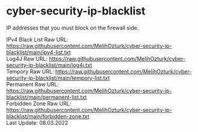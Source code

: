 # cyber-security-ip-blacklist

IP addresses that you must block on the firewall side.

IPv4 Black List Raw URL: https://raw.githubusercontent.com/MelihOzturk/cyber-security-ip-blacklist/main/ipv4-list.txt
<br>
Log4J Raw URL: https://raw.githubusercontent.com/MelihOzturk/cyber-security-ip-blacklist/main/log4j.txt
<br>
Tempory Raw URL: https://raw.githubusercontent.com/MelihOzturk/cyber-security-ip-blacklist/main/tempory-list.txt
<br>
Permanent Raw URL: https://raw.githubusercontent.com/MelihOzturk/cyber-security-ip-blacklist/main/permanent-list.txt
<br>
Forbidden Zone Raw URL: https://raw.githubusercontent.com/MelihOzturk/cyber-security-ip-blacklist/main/forbidden-zone.txt
<br>
Last Update: 08.03.2022
